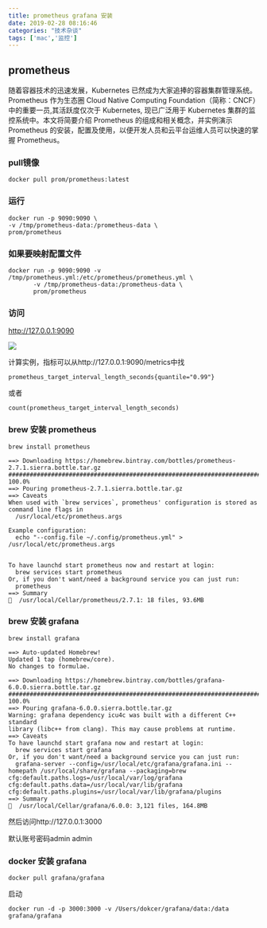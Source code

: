 ```yaml
---
title: prometheus grafana 安装
date: 2019-02-28 08:16:46
categories: "技术杂谈"
tags: ['mac','监控']
---
```


## prometheus

随着容器技术的迅速发展，Kubernetes 已然成为大家追捧的容器集群管理系统。Prometheus 作为生态圈 Cloud Native Computing Foundation（简称：CNCF）中的重要一员,其活跃度仅次于 Kubernetes, 现已广泛用于 Kubernetes 集群的监控系统中。本文将简要介绍 Prometheus 的组成和相关概念，并实例演示 Prometheus 的安装，配置及使用，以便开发人员和云平台运维人员可以快速的掌握 Prometheus。

### pull镜像

~~~
docker pull prom/prometheus:latest
~~~

### 运行

~~~
docker run -p 9090:9090 \
-v /tmp/prometheus-data:/prometheus-data \
prom/prometheus
~~~

### 如果要映射配置文件

~~~
docker run -p 9090:9090 -v /tmp/prometheus.yml:/etc/prometheus/prometheus.yml \
       -v /tmp/prometheus-data:/prometheus-data \
       prom/prometheus
~~~

### 访问

http://127.0.0.1:9090

<img src="http://missxiaolin.com/WechatIMG2276.png">

计算实例，指标可以从http://127.0.0.1:9090/metrics中找

~~~
prometheus_target_interval_length_seconds{quantile="0.99"}
~~~

或者

~~~
count(prometheus_target_interval_length_seconds)
~~~

### brew 安装 prometheus

~~~
brew install prometheus

==> Downloading https://homebrew.bintray.com/bottles/prometheus-2.7.1.sierra.bottle.tar.gz
######################################################################## 100.0%
==> Pouring prometheus-2.7.1.sierra.bottle.tar.gz
==> Caveats
When used with `brew services`, prometheus' configuration is stored as command line flags in
  /usr/local/etc/prometheus.args

Example configuration:
  echo "--config.file ~/.config/prometheus.yml" > /usr/local/etc/prometheus.args


To have launchd start prometheus now and restart at login:
  brew services start prometheus
Or, if you don't want/need a background service you can just run:
  prometheus
==> Summary
🍺  /usr/local/Cellar/prometheus/2.7.1: 18 files, 93.6MB
~~~

### brew 安装 grafana

~~~
brew install grafana

==> Auto-updated Homebrew!
Updated 1 tap (homebrew/core).
No changes to formulae.

==> Downloading https://homebrew.bintray.com/bottles/grafana-6.0.0.sierra.bottle.tar.gz
######################################################################## 100.0%
==> Pouring grafana-6.0.0.sierra.bottle.tar.gz
Warning: grafana dependency icu4c was built with a different C++ standard
library (libc++ from clang). This may cause problems at runtime.
==> Caveats
To have launchd start grafana now and restart at login:
  brew services start grafana
Or, if you don't want/need a background service you can just run:
  grafana-server --config=/usr/local/etc/grafana/grafana.ini --homepath /usr/local/share/grafana --packaging=brew cfg:default.paths.logs=/usr/local/var/log/grafana cfg:default.paths.data=/usr/local/var/lib/grafana cfg:default.paths.plugins=/usr/local/var/lib/grafana/plugins
==> Summary
🍺  /usr/local/Cellar/grafana/6.0.0: 3,121 files, 164.8MB
~~~

然后访问http://127.0.0.1:3000

默认账号密码admin admin

### docker 安装 grafana

~~~
docker pull grafana/grafana
~~~

启动

~~~
docker run -d -p 3000:3000 -v /Users/dokcer/grafana/data:/data grafana/grafana
~~~

